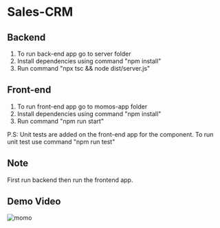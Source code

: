 # Sales-CRM


## Backend

1. To run back-end app go to server folder
2. Install dependencies using command "npm install"
3. Run command "npx tsc && node dist/server.js"


## Front-end

1. To run front-end app go to momos-app folder
2. Install dependencies using command "npm install"
3. Run command "npm run start"

P.S: Unit tests are added on the front-end app for the component. To run unit test use command "npm run test"


## Note

First run backend then run the frontend app.


## Demo Video


![momo](https://user-images.githubusercontent.com/111302749/235835892-56c6b88b-0bfb-4949-8f02-e0d1b2e79ae0.gif)
